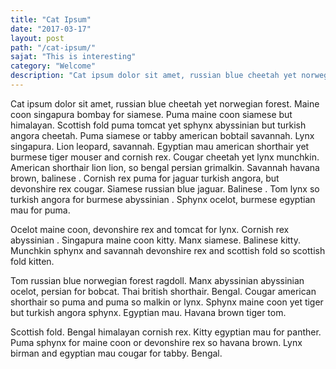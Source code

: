 ```yaml
---
title: "Cat Ipsum"
date: "2017-03-17"
layout: post
path: "/cat-ipsum/"
sajat: "This is interesting"
category: "Welcome"
description: "Cat ipsum dolor sit amet, russian blue cheetah yet norwegian forest."
---
```


Cat ipsum dolor sit amet, russian blue cheetah yet norwegian forest. Maine coon singapura bombay for siamese. Puma maine coon siamese but himalayan. Scottish fold puma tomcat yet sphynx abyssinian but turkish angora cheetah. Puma siamese or tabby american bobtail savannah. Lynx singapura. Lion leopard, savannah. Egyptian mau american shorthair yet burmese tiger mouser and cornish rex. Cougar cheetah yet lynx munchkin. American shorthair lion lion, so bengal persian grimalkin. Savannah havana brown, balinese . Cornish rex puma for jaguar turkish angora, but devonshire rex cougar. Siamese russian blue jaguar. Balinese . Tom lynx so turkish angora for burmese abyssinian . Sphynx ocelot, burmese egyptian mau for puma.

Ocelot maine coon, devonshire rex and tomcat for lynx. Cornish rex abyssinian . Singapura maine coon kitty. Manx siamese. Balinese kitty. Munchkin sphynx and savannah devonshire rex and scottish fold so scottish fold kitten.

Tom russian blue norwegian forest ragdoll. Manx abyssinian abyssinian ocelot, persian for bobcat. Thai british shorthair. Bengal. Cougar american shorthair so puma and puma so malkin or lynx. Sphynx maine coon yet tiger but turkish angora sphynx. Egyptian mau. Havana brown tiger tom.

Scottish fold. Bengal himalayan cornish rex. Kitty egyptian mau for panther. Puma sphynx for maine coon or devonshire rex so havana brown. Lynx birman and egyptian mau cougar for tabby. Bengal.
